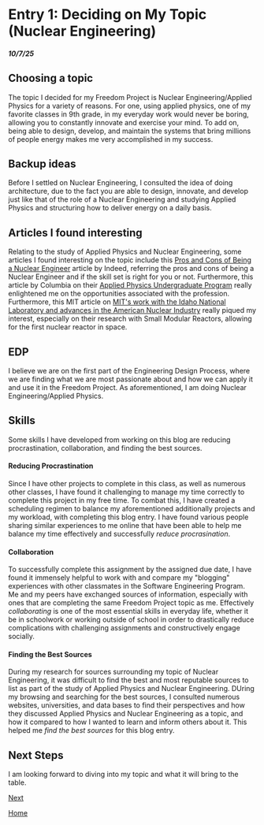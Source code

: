 # Entry 1: Deciding on My Topic (Nuclear Engineering)
##### 10/7/25

## Choosing a topic
The topic I decided for my Freedom Project is Nuclear Engineering/Applied Physics for a variety of reasons. For one, using applied physics, one of my favorite classes in 9th grade, in my everyday work would never be boring, allowing you to constantly innovate and exercise your mind. To add on, being able to design, develop, and maintain the systems that bring millions of people energy makes me very accomplished in my success.

## Backup ideas
Before I settled on Nuclear Engineering, I consulted the idea of doing architecture, due to the fact you are able to design, innovate, and develop just like that of the role of a Nuclear Engineering and studying Applied Physics and structuring how to deliver energy on a daily basis.

## Articles I found interesting
Relating to the study of Applied Physics and Nuclear Engineering, some articles I found interesting on the topic include this [Pros and Cons of Being a Nuclear Engineer](https://www.indeed.com/career-advice/finding-a-job/pros-cons-of-being-nuclear-engineer) article by Indeed, referring the pros and cons of being a Nuclear Engineer and if the skill set is right for you or not. Furthermore, this article by Columbia on their [Applied Physics Undergraduate Program](https://www.apam.columbia.edu/applied-physics-undergraduate-program) really enlightened me on the opportunities associated with the profession. Furthermore, this MIT article on [MIT's work with the Idaho National Laboratory and advances in the American Nuclear Industry](https://news.mit.edu/2025/mit-work-with-idaho-national-laboratory-advances-america-nuclear-industry-0923) really piqued my interest, especially on their research with Small Modular Reactors, allowing for the first nuclear reactor in space.

## EDP
I believe we are on the first part of the Engineering Design Process, where we are finding what we are most passionate about and how we can apply it and use it in the Freedom Project. As aforementioned, I am doing Nuclear Engineering/Applied Physics.

## Skills
Some skills I have developed from working on this blog are reducing procrastination, collaboration, and finding the best sources.

#### Reducing Procrastination
Since I have other projects to complete in this class, as well as numerous other classes, I have found it challenging to manage my time correctly to complete this project in my free time. To combat this, I have created a scheduling regimen to balance my aforementioned additionally projects and my workload, with completing this blog entry. I have found various people sharing similar experiences to me online that have been able to help me balance my time effectively and successfully *reduce procrasination*.

#### Collaboration
To successfully complete this assignment by the assigned due date, I have found it immensely helpful to work with and compare my "blogging" experiences with other classmates in the Software Engineering Program. Me and my peers have exchanged sources of information, especially with ones that are completing the same Freedom Project topic as me. Effectively *collaborating* is one of the most essential skills in everyday life, whether it be in schoolwork or working outside of school in order to drastically reduce complications with challenging assignments and constructively engage socially.

#### Finding the Best Sources
During my research for sources surrounding my topic of Nuclear Engineering, it was difficult to find the best and most reputable sources to list as part of the study of Applied Physics and Nuclear Engineering. DUring my browsing and searching for the best sources, I consulted numerous websites, universities, and data bases to find their perspectives and how they discussed Applied Physics and Nuclear Engineering as a topic, and how it compared to how I wanted to learn and inform others about it. This helped me *find the best sources* for this blog entry.

## Next Steps
I am looking forward to diving into my topic and what it will bring to the table.


[Next](entry02.md)

[Home](../README.md)
